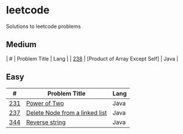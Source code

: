 # leetcode
Solutions to leetcode problems

## Medium
| #    | Problem Title       | Lang          |
| [238](https://leetcode.com/problems/product-of-array-except-self/) | [Product of Array Except Self] | Java |

## Easy
| #    | Problem Title       | Lang          |
|---|-------------|------------------|
| [231](https://leetcode.com/problems/power-of-two/)| [Power of Two](https://github.com/lelbarton/leetcode/blob/master/231_power_of_two.java) | Java |
| [237](https://leetcode.com/problems/delete-node-in-a-linked-list/) | [Delete Node from a linked list](https://github.com/lelbarton/leetcode/blob/master/237_delete_node_in_linked_list.java) | Java |
| [344](https://leetcode.com/problems/reverse-string/) | [Reverse string](https://github.com/lelbarton/leetcode/blob/master/344_reverse_string.java) | Java |
